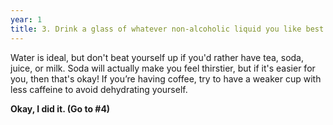 ```yaml
---
year: 1
title: 3. Drink a glass of whatever non-alcoholic liquid you like best.
---
```


Water is ideal, but don't beat yourself up if you'd rather have tea, soda, juice, or milk. Soda will actually make you feel thirstier, but if it's easier for you, then that's okay! If you’re having coffee, try to have a weaker cup with less caffeine to avoid dehydrating yourself.

**Okay, I did it. (Go to #4)**
